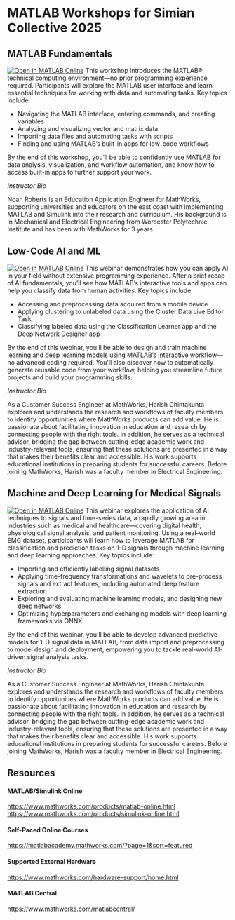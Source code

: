 # MATLAB Workshops for Simian Collective 2025

## MATLAB Fundamentals
[![Open in MATLAB Online](https://www.mathworks.com/images/responsive/global/open-in-matlab-online.svg)](https://matlab.mathworks.com/open/github/v1?repo=nrobertsMW/simco2025)
This workshop introduces the MATLAB® technical computing environment—no prior programming experience required. Participants will explore the MATLAB user interface and learn essential techniques for working with data and automating tasks. Key topics include:

- Navigating the MATLAB interface, entering commands, and creating variables  
- Analyzing and visualizing vector and matrix data  
- Importing data files and automating tasks with scripts  
- Finding and using MATLAB’s built-in apps for low-code workflows  

By the end of this workshop, you’ll be able to confidently use MATLAB for data analysis, visualization, and workflow automation, and know how to access built-in apps to further support your work.

_Instructor Bio_

Noah Roberts is an Education Application Engineer for MathWorks, supporting universities and educators on the east coast with implementing MATLAB and Simulink into their research and curriculum. His background is in Mechanical and Electrical Engineering from Worcester Polytechnic Institute and has been with MathWorks for 3 years.


## Low-Code AI and ML
[![Open in MATLAB Online](https://www.mathworks.com/images/responsive/global/open-in-matlab-online.svg)](https://matlab.mathworks.com/open/github/v1?repo=nrobertsMW/simco2025)
This webinar demonstrates how you can apply AI in your field without extensive programming experience. After a brief recap of AI fundamentals, you’ll see how MATLAB’s interactive tools and apps can help you classify data from human activities. Key topics include:

- Accessing and preprocessing data acquired from a mobile device  
- Applying clustering to unlabeled data using the Cluster Data Live Editor Task  
- Classifying labeled data using the Classification Learner app and the Deep Network Designer app  

By the end of this webinar, you’ll be able to design and train machine learning and deep learning models using MATLAB’s interactive workflow—no advanced coding required. You’ll also discover how to automatically generate reusable code from your workflow, helping you streamline future projects and build your programming skills.

_Instructor Bio_

As a Customer Success Engineer at MathWorks, Harish Chintakunta explores and understands the research and workflows of faculty members to identify opportunities where MathWorks products can add value. He is passionate about facilitating innovation in education and research by connecting people with the right tools.
In addition, he serves as a technical advisor, bridging the gap between cutting-edge academic work and industry-relevant tools, ensuring that these solutions are presented in a way that makes their benefits clear and accessible. His work supports educational institutions in preparing students for successful careers.
Before joining MathWorks, Harish was a faculty member in Electrical Engineering.


## Machine and Deep Learning for Medical Signals
[![Open in MATLAB Online](https://www.mathworks.com/images/responsive/global/open-in-matlab-online.svg)](https://matlab.mathworks.com/open/github/v1?repo=nrobertsMW/simco2025)
This webinar explores the application of AI techniques to signals and time-series data, a rapidly growing area in industries such as medical and healthcare—covering digital health, physiological signal analysis, and patient monitoring. Using a real-world EMG dataset, participants will learn how to leverage MATLAB for classification and prediction tasks on 1-D signals through machine learning and deep learning approaches. Key topics include:

- Importing and efficiently labelling signal datasets  
- Applying time-frequency transformations and wavelets to pre-process signals and extract features, including automated deep feature extraction  
- Exploring and evaluating machine learning models, and designing new deep networks  
- Optimizing hyperparameters and exchanging models with deep learning frameworks via ONNX  

By the end of this webinar, you’ll be able to develop advanced predictive models for 1-D signal data in MATLAB, from data import and preprocessing to model design and deployment, empowering you to tackle real-world AI-driven signal analysis tasks.

_Instructor Bio_

As a Customer Success Engineer at MathWorks, Harish Chintakunta explores and understands the research and workflows of faculty members to identify opportunities where MathWorks products can add value. He is passionate about facilitating innovation in education and research by connecting people with the right tools.
In addition, he serves as a technical advisor, bridging the gap between cutting-edge academic work and industry-relevant tools, ensuring that these solutions are presented in a way that makes their benefits clear and accessible. His work supports educational institutions in preparing students for successful careers.
Before joining MathWorks, Harish was a faculty member in Electrical Engineering.


## Resources

#### MATLAB/Simulink Online
https://www.mathworks.com/products/matlab-online.html
https://www.mathworks.com/products/simulink-online.html

#### Self-Paced Online Courses
https://matlabacademy.mathworks.com/?page=1&sort=featured

#### Supported External Hardware
https://www.mathworks.com/hardware-support/home.html

#### MATLAB Central
https://www.mathworks.com/matlabcentral/
